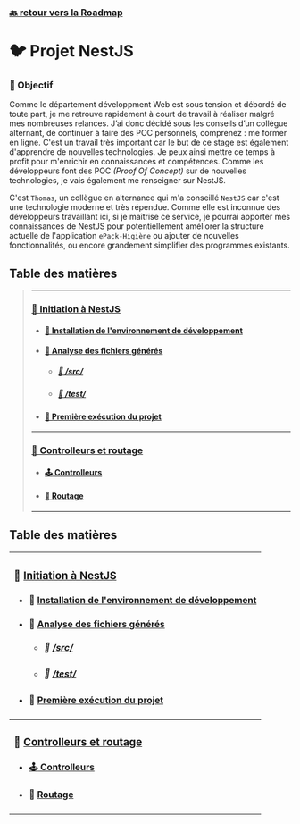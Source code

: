 ### [🔙 retour vers la Roadmap](https://github.com/users/theox33/projects/1)

# :bird: Projet NestJS

### :dart: Objectif

Comme le département développment Web est sous tension et débordé de toute part, je me retrouve rapidement à court de travail à réaliser malgré mes nombreuses relances.
J’ai donc décidé sous les conseils d’un collègue alternant, de continuer à faire des POC personnels, comprenez : me former en ligne.
C'est un travail très important car le but de ce stage est également d'apprendre de nouvelles technologies. Je peux ainsi mettre ce temps à profit pour m'enrichir en connaissances et compétences.
Comme les développeurs font des POC *(Proof Of Concept)* sur de nouvelles technologies, je vais également me renseigner sur NestJS.

C'est `Thomas`, un collègue en alternance qui m'a conseillé `NestJS` car c'est une technologie moderne et très répendue.
Comme elle est inconnue des développeurs travaillant ici, si je maîtrise ce service, je pourrai apporter mes connaissances de NestJS pour potentiellement améliorer la structure actuelle de l'application `ePack-Higiène` ou ajouter de nouvelles fonctionnalités, ou encore grandement simplifier des programmes existants.

## Table des matières
> ___
> ### [🌟 Initiation à NestJS](https://github.com/theox33/Stage-Technique/blob/main/first-nest-app/Initiation.md)
> - #### [🔧 Installation de l'environnement de développement](https://github.com/theox33/Stage-Technique/blob/main/first-nest-app/Initiation.md#installation-de-lenvironnement-de-d%C3%A9veloppement)
> - #### [📂 Analyse des fichiers générés](https://github.com/theox33/Stage-Technique/blob/main/first-nest-app/Initiation.md#analyse-des-fichiers-g%C3%A9n%C3%A9r%C3%A9s)
>   - ##### [📁 /src/](https://github.com/theox33/Stage-Technique/blob/main/first-nest-app/Initiation.md#src)
>   - ##### [🧪 /test/](https://github.com/theox33/Stage-Technique/blob/main/first-nest-app/Initiation.md#test)
> - #### [🚀 Première exécution du projet](https://github.com/theox33/Stage-Technique/blob/main/first-nest-app/Initiation.md#premi%C3%A8re-ex%C3%A9cution-du-projet)
> ___
> ### [🔧 Controlleurs et routage](https://github.com/theox33/Stage-Technique/blob/main/first-nest-app/Controlleurs-et-routage.md)
> - #### [:joystick: Controlleurs](https://github.com/theox33/Stage-Technique/blob/main/first-nest-app/Controlleurs-et-routage.md#contr&ocirclleurs)
> - #### [:compass: Routage](https://github.com/theox33/Stage-Technique/blob/main/first-nest-app/Controlleurs-et-routage.md#routage)
> ___

## Table des matières

| <div align="left"><h3>🌟 <a href="https://github.com/theox33/Stage-Technique/blob/main/first-nest-app/Initiation.md">Initiation à NestJS</a></h3><ul><li><h4>🔧 <a href="https://github.com/theox33/Stage-Technique/blob/main/first-nest-app/Initiation.md#installation-de-lenvironnement-de-d%C3%A9veloppement">Installation de l'environnement de développement</a></h4></li><li><h4>📂 <a href="https://github.com/theox33/Stage-Technique/blob/main/first-nest-app/Initiation.md#analyse-des-fichiers-g%C3%A9n%C3%A9r%C3%A9s">Analyse des fichiers générés</a></h4><ul><li><h5>📁 <a href="https://github.com/theox33/Stage-Technique/blob/main/first-nest-app/Initiation.md#src">/src/</a></h5></li><li><h5>🧪 <a href="https://github.com/theox33/Stage-Technique/blob/main/first-nest-app/Initiation.md#test">/test/</a></h5></li></ul></li><li><h4>🚀 <a href="https://github.com/theox33/Stage-Technique/blob/main/first-nest-app/Initiation.md#premi%C3%A8re-ex%C3%A9cution-du-projet">Première exécution du projet</a></h4></li></ul></div> |
|-----------------------------------------|
| <div align="left"><h3>🔧 <a href="https://github.com/theox33/Stage-Technique/blob/main/first-nest-app/Controlleurs-et-routage.md">Controlleurs et routage</a></h3><ul><li><h4> <a href="https://github.com/theox33/Stage-Technique/blob/main/first-nest-app/Controlleurs-et-routage.md#contr&ocirclleurs">:joystick: Controlleurs</a></h4></li><li><h4>:compass: <a href="https://github.com/theox33/Stage-Technique/blob/main/first-nest-app/Controlleurs-et-routage.md#routage">Routage</a></h4></li>
